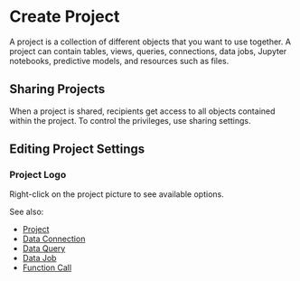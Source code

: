 <!-- TITLE: Create Project -->
<!-- SUBTITLE: -->

# Create Project

A project is a collection of different objects that you want to use together. A project can 
contain tables, views, queries, connections, data jobs, Jupyter notebooks, predictive models,
and resources such as files. 

## Sharing Projects

When a project is shared, recipients get access to all objects contained within the project.
To control the privileges, use sharing settings.

## Editing Project Settings
  
### Project Logo
Right-click on the project picture to see available options.   
 

See also: 
  
  * [Project](../entities/project.md)
  * [Data Connection](../entities/data-connection.md)
  * [Data Query](../entities/data-query.md)
  * [Data Job](../entities/data-job.md)
  * [Function Call](../entities/function-call.md)
